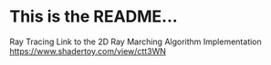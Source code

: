 # This is the README...
Ray Tracing
Link to the 2D Ray Marching Algorithm Implementation https://www.shadertoy.com/view/ctt3WN
